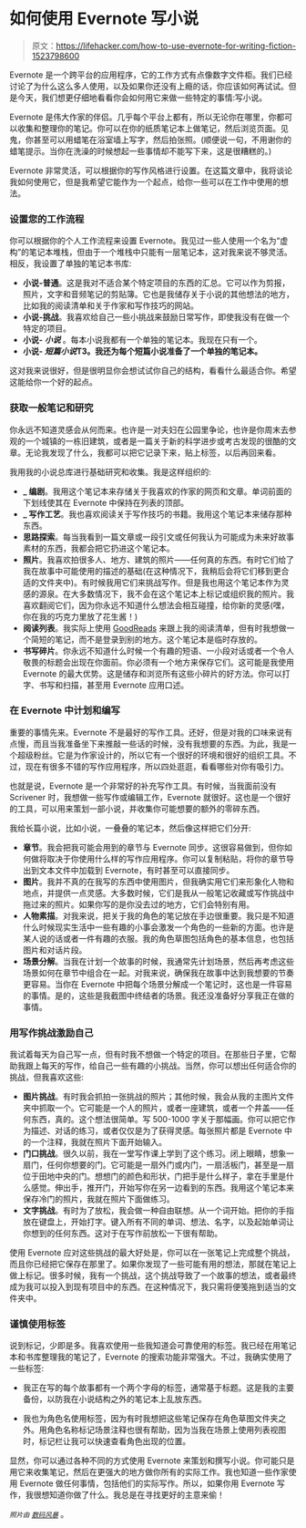 # 如何使用 Evernote 写小说

> 原文：<https://lifehacker.com/how-to-use-evernote-for-writing-fiction-1523798600>

Evernote 是一个跨平台的应用程序，它的工作方式有点像数字文件柜。我们已经讨论了为什么这么多人使用，以及如果你还没有上瘾的话，你应该如何再试试。但是今天，我们想更仔细地看看你会如何用它来做一些特定的事情:写小说。



Evernote 是伟大作家的伴侣。几乎每个平台上都有，所以无论你在哪里，你都可以收集和整理你的笔记。你可以在你的纸质笔记本上做笔记，然后浏览页面。见鬼，你甚至可以用蜡笔在浴室墙上写字，然后拍张照。(顺便说一句，不用谢你的蜡笔提示。当你在洗澡的时候想起一些事情却不能写下来，这是很糟糕的。)

Evernote 非常灵活，可以根据你的写作风格进行设置。在这篇文章中，我将谈论我如何使用它，但是我希望它能作为一个起点，给你一些可以在工作中使用的想法。

### 设置您的工作流程

你可以根据你的个人工作流程来设置 Evernote。我见过一些人使用一个名为“虚构”的笔记本堆栈，但由于一个堆栈中只能有一层笔记本，这对我来说不够灵活。相反，我设置了单独的笔记本书库:

*   **小说-普通**。这是我对不适合某个特定项目的东西的汇总。它可以作为剪报，照片，文字和音频笔记的剪贴簿。它也是我储存关于小说的其他想法的地方，比如我的阅读清单和关于作家和写作技巧的网站。
*   **小说-挑战**。我喜欢给自己一些小挑战来鼓励日常写作，即使我没有在做一个特定的项目。
*   **小说- *小说*** 。每本小说我都有一个单独的笔记本。我现在只有一个。
*   **小说- *短篇小说*T3。我还为每个短篇小说准备了一个单独的笔记本。**

这对我来说很好，但是很明显你会想试试你自己的结构，看看什么最适合你。希望这能给你一个好的起点。

### 获取一般笔记和研究

你永远不知道灵感会从何而来。也许是一对夫妇在公园里争论，也许是你周末去参观的一个城镇的一栋旧建筑，或者是一篇关于新的科学进步或考古发现的很酷的文章。无论我发现了什么，我都可以把它记录下来，贴上标签，以后再回来看。

我用我的小说总库进行基础研究和收集。我是这样组织的:

*   **_ 编剧**。我用这个笔记本来存储关于我喜欢的作家的网页和文章。单词前面的下划线使其在 Evernote 中保持在列表的顶部。
*   **_ 写作工艺**。我也喜欢阅读关于写作技巧的书籍。我用这个笔记本来储存那种东西。
*   **思路探索**。每当我看到一篇文章或一段引文或任何我认为可能成为未来好故事素材的东西，我都会把它扔进这个笔记本。
*   **照片**。我喜欢拍很多人、地方、建筑的照片——任何真的东西。有时它们给了我在故事中可能使用的描述的基础(在这种情况下，我稍后会将它们移到更合适的文件夹中)。有时候我用它们来挑战写作。但是我也用这个笔记本作为灵感的源泉。在大多数情况下，我不会在这个笔记本上标记或组织我的照片。我喜欢翻阅它们，因为你永远不知道什么想法会相互碰撞，给你新的灵感(嘿，你在我的巧克力里放了花生酱！)
*   **阅读列表**。我实际上使用 [GoodReads](https://www.goodreads.com/) 来跟上我的阅读清单，但有时我想做一个简短的笔记，而不是登录到别的地方。这个笔记本是临时存放的。
*   **书写碎片**。你永远不知道什么时候一个有趣的短语、一小段对话或者一个令人敬畏的标题会出现在你面前。你必须有一个地方来保存它们。这可能是我使用 Evernote 的最大优势。这是储存和浏览所有这些小碎片的好方法。你可以打字、书写和扫描，甚至用 Evernote 应用口述。

### 在 Evernote 中计划和编写

重要的事情先来。Evernote 不是最好的写作工具。还好，但是对我的口味来说有点慢，而且当我准备坐下来推敲一些话的时候，没有我想要的东西。为此，我是一个超级粉丝。它是为作家设计的，所以它有一个很好的环境和很好的组织工具。不过，现在有很多不错的写作应用程序，所以四处逛逛，看看哪些对你有吸引力。

也就是说，Evernote 是一个非常好的补充写作工具。有时候，当我面前没有 Scrivener 时，我想做一些写作或编辑工作，Evernote 就很好。这也是一个很好的工具，可以用来策划一部小说，并收集你可能想要的额外的零碎东西。

我给长篇小说，比如小说，一叠叠的笔记本，然后像这样把它们分开:

*   **章节**。我会把我可能会用到的章节与 Evernote 同步。这很容易做到，但你如何做将取决于你使用什么样的写作应用程序。你可以复制粘贴，将你的章节导出到文本文件中加载到 Evernote，有时甚至可以直接同步。
*   **图片**。我并不真的在我写的东西中使用图片，但我确实用它们来形象化人物和地点，并提供一点灵感。大多数时候，它们是我从一般笔记收藏或写作挑战中拖过来的照片。如果你写的是你没去过的地方，它们会特别有用。
*   **人物素描**。对我来说，把关于我的角色的笔记放在手边很重要。我只是不知道什么时候现实生活中一些有趣的小事会激发一个角色的一些新的方面。也许是某人说的话或者一件有趣的衣服。我的角色草图包括角色的基本信息，也包括图片和对话片段。
*   **场景分解**。当我在计划一个故事的时候，我通常先计划场景，然后再考虑这些场景如何在章节中组合在一起。对我来说，确保我在故事中达到我想要的节奏更容易。当你在 Evernote 中把每个场景分解成一个笔记时，这也是一件容易的事情。是的，这些是我截图中终结者的场景。我还没准备好分享我正在做的事情。

### 用写作挑战激励自己

我试着每天为自己写一点，但有时我不想做一个特定的项目。在那些日子里，它帮助我跟上每天的写作，给自己一些有趣的小挑战。当然，你可以想出任何适合你的挑战，但我喜欢这些:

*   **图片挑战**。有时我会抓拍一张挑战的照片；其他时候，我会从我的主图片文件夹中抓取一个。它可能是一个人的照片，或者一座建筑，或者一个井盖——任何东西，真的。这个想法很简单。写 500-1000 字关于那幅画。你可以把它作为描述、对话的练习，或者仅仅是为了获得灵感。每张照片都是 Evernote 中的一个注释，我就在照片下面开始输入。
*   **门口挑战**。很久以前，我在一堂写作课上学到了这个练习。闭上眼睛，想象一扇门，任何你想要的门。它可能是一扇外门或内门，一扇活板门，甚至是一扇位于田地中央的门。想想门的颜色和形状，门把手是什么样子，拿在手里是什么感觉。伸出手，推开门，开始写你在另一边看到的东西。我用这个笔记本来保存冷门的照片，我就在照片下面做练习。
*   **文字挑战**。有时为了放松，我会做一种自由联想。从一个词开始。把你的手指放在键盘上，开始打字。键入所有不同的单词、想法、名字，以及起始单词让你想到的任何东西。这对于在写作前放松一下很有帮助。

使用 Evernote 应对这些挑战的最大好处是，你可以在一张笔记上完成整个挑战，而且你已经把它保存在那里了。如果你发现了一些可能有用的想法，那就在笔记上做上标记。很多时候，我有一个挑战，这个挑战导致了一个故事的想法，或者最终成为我可以投入到现有项目中的东西。在这种情况下，我只需将便笺拖到适当的文件夹中。

### 谨慎使用标签

说到标记，少即是多。我喜欢使用一些我知道会可靠使用的标签。我已经在用笔记本和书库整理我的笔记了，Evernote 的搜索功能非常强大。不过，我确实使用了一些标签:

*   我正在写的每个故事都有一个两个字母的标签，通常基于标题。这是我的主要备份，以防我在小说结构之外的笔记本上乱放东西。

*   我也为角色名使用标签，因为有时我想把这些笔记保存在角色草图文件夹之外。用角色名称标记场景注释也很有帮助，因为当我在场景上使用列表视图时，标记栏让我可以快速查看角色出现的位置。

显然，你可以通过各种不同的方式使用 Evernote 来策划和撰写小说。你可能只是用它来收集笔记，然后在更强大的地方做你所有的实际工作。我也知道一些作家使用 Evernote 做任何事情，包括他们的实际写作。所以，如果你用 Evernote 写作，我很想知道你做了什么。我总是在寻找更好的主意来偷！

*<small>照片由</small>* [*<small>数码风暴</small>*](http://www.shutterstock.com/pic-109769693/stock-photo-retro-vintage-typewriter-front-view-with-paper-room-for-text-or-copy-space-on-a-white-background.html?src=9wxvTcCZzNC3hQrFOqGsMQ-1-63) 。